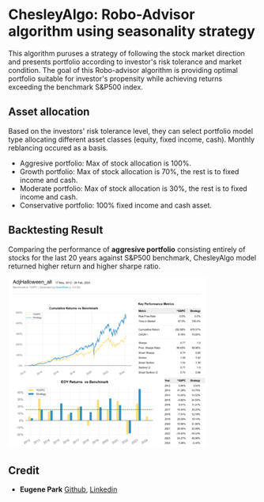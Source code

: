 # ChesleyAlgo: Robo-Advisor algorithm using seasonality strategy

This algorithm puruses a strategy of following the stock market direction and presents portfolio according to investor's risk tolerance and market condition. The goal of this Robo-advisor algorithm is providing optimal portfolio suitable for investor's propensity while achieving returns exceeding the benchmark S&P500 index.

## Asset allocation 
Based on the investors' risk tolerance level, they can select portfolio model type allocating different asset classes (equity, fixed income, cash). Monthly reblancing occured as a basis.
- Aggresive portfolio: Max of stock allocation is 100%.
- Growth portfolio: Max of stock allocation is 70%, the rest is to fixed income and cash.
- Moderate portfolio: Max of stock allocation is 30%, the rest is to fixed income and cash.
- Conservative portfolio: 100% fixed income and cash asset.

## Backtesting Result
Comparing the performance of **aggresive portfolio** consisting entirely of stocks for the last 20 years against S&P500 benchmark, ChesleyAlgo model returned higher return and higher sharpe ratio.
<p align="left">
  <img alt="Dark" src="Images/backtest.png" width="80%"> 
</p>


## Credit
 
- **Eugene Park** <a href="https://github.com/parkakn" target="_blank">Github</a>, <a href="https://www.linkedin.com/in/eugene-park-" target="_blank">Linkedin</a>
